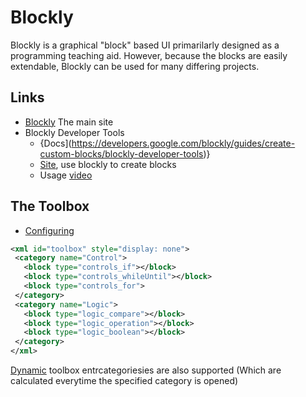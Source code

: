 # Blockly

Blockly is a graphical "block" based UI primarilarly designed as a programming teaching aid. However, because the blocks are easily extendable, Blockly can be used for many
differing projects.

## Links

 * [Blockly]() The main site
 * Blockly Developer Tools
   * {Docs](https://developers.google.com/blockly/guides/create-custom-blocks/blockly-developer-tools)}
   * [Site](https://blockly-demo.appspot.com/static/demos/blockfactory/index.html), use blockly to create blocks
   * Usage [video](https://www.youtube.com/watch?v=s2_xaEvcVI0)

## The Toolbox

 * [Configuring](https://developers.google.com/blockly/guides/configure/web/toolbox)

 ```xml
 <xml id="toolbox" style="display: none">
  <category name="Control">
    <block type="controls_if"></block>
    <block type="controls_whileUntil"></block>
    <block type="controls_for">
  </category>
  <category name="Logic">
    <block type="logic_compare"></block>
    <block type="logic_operation"></block>
    <block type="logic_boolean"></block>
  </category>
</xml>
 ```

 [Dynamic](https://developers.google.com/blockly/guides/configure/web/toolbox#dynamic_categories) toolbox entrcategoriesies are also supported (Which are calculated everytime the specified category is opened)